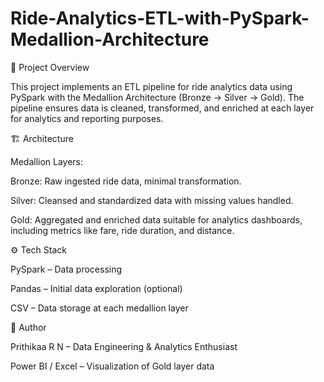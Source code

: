 # Ride-Analytics-ETL-with-PySpark-Medallion-Architecture

📌 Project Overview

This project implements an ETL pipeline for ride analytics data using PySpark with the Medallion Architecture (Bronze → Silver → Gold). The pipeline ensures data is cleaned, transformed, and enriched at each layer for analytics and reporting purposes.

🏗 Architecture

Medallion Layers:

Bronze: Raw ingested ride data, minimal transformation.

Silver: Cleansed and standardized data with missing values handled.

Gold: Aggregated and enriched data suitable for analytics dashboards, including metrics like fare, ride duration, and distance.

⚙️ Tech Stack

PySpark – Data processing

Pandas – Initial data exploration (optional)

CSV – Data storage at each medallion layer

📝 Author

Prithikaa R N – Data Engineering & Analytics Enthusiast

Power BI / Excel – Visualization of Gold layer data
